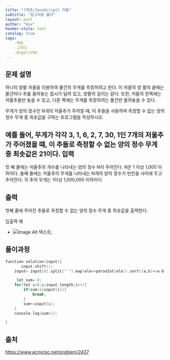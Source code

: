 ```yaml
---
title: "[백준/JavaScript] 저울"
subtitle: "알고리즘 풀이"
layout: post
auther: "Hux"
header-style: text
catalog: true
tags:
    -백준
    -그리디
    -Algorithm
---
```



문제 설명
-------
하나의 양팔 저울을 이용하여 물건의 무게를 측정하려고 한다. 이 저울의 양 팔의 끝에는 물건이나 추를 올려놓는 접시가 달려 있고, 양팔의 길이는 같다. 또한, 저울의 한쪽에는 저울추들만 놓을 수 있고, 다른 쪽에는 무게를 측정하려는 물건만 올려놓을 수 있다.

무게가 양의 정수인 N개의 저울추가 주어질 때, 이 추들을 사용하여 측정할 수 없는 양의 정수 무게 중 최솟값을 구하는 프로그램을 작성하시오.

예를 들어, 무게가 각각 3, 1, 6, 2, 7, 30, 1인 7개의 저울추가 주어졌을 때, 이 추들로 측정할 수 없는 양의 정수 무게 중 최솟값은 21이다. 
입력
-------
첫 째 줄에는 저울추의 개수를 나타내는 양의 정수 N이 주어진다. N은 1 이상 1,000 이하이다. 둘째 줄에는 저울추의 무게를 나타내는 N개의 양의 정수가 빈칸을 사이에 두고 주어진다. 각 추의 무게는 1이상 1,000,000 이하이다.


출력
-----
첫째 줄에 주어진 추들로 측정할 수 없는 양의 정수 무게 중 최솟값을 출력한다.


입출력 예

- ![Image Alt 텍스트]({{site.url}}/img/algorithm/baekjoon_2437_img.png);

풀이과정
-------

```cpp
function solution(input){
       input.shift();
    input= input[0].split(" ").map(ele=>parseInt(ele)).sort((a,b)=>a-b);

     let sum= 0;
    for(let i=0;i<input.length;i++){
        if(sum+1<input[i]){
            break;
        }
        sum+=input[i];
    }
    console.log(sum+1);

}
```





출처
---
https://www.acmicpc.net/problem/2437
